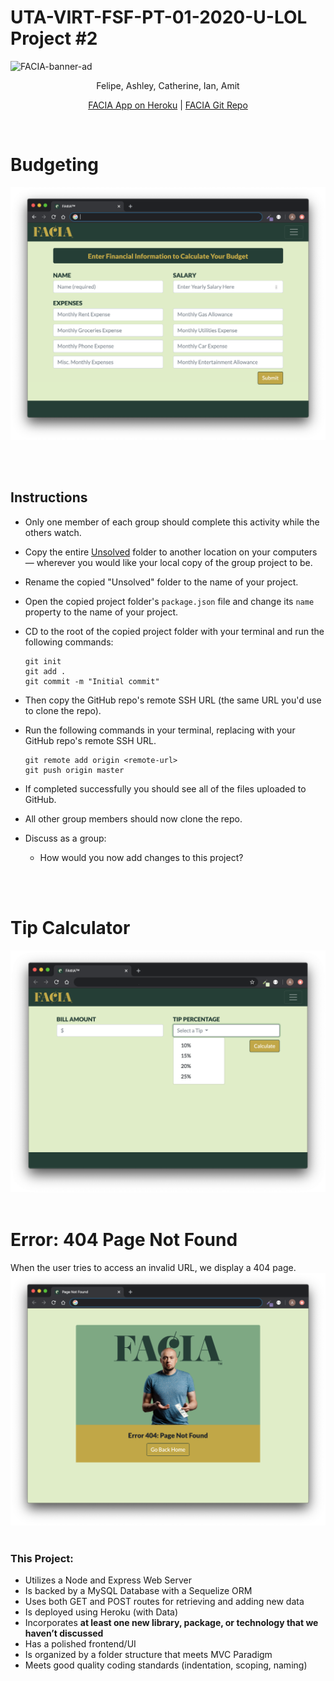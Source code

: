 

# UTA-VIRT-FSF-PT-01-2020-U-LOL Project #2
![FACIA-banner-ad](/public/assets/images/bannerAd_FACIA.png)

<div align="center">Felipe, Ashley, Catherine, Ian, Amit</div>

<div align="center">

[FACIA App on Heroku](https://pr0ject-2.herokuapp.com/)   |   [FACIA Git Repo](https://github.com/zibrahim2046/Project2)


</br>


</div>

# Budgeting
![main-budget-page](public/assets/images/MainBudget-page.png)

</br></br>


## Instructions

* Only one member of each group should complete this activity while the others watch.

* Copy the entire [Unsolved](Unsolved) folder to another location on your computers &mdash; wherever you would like your local copy of the group project to be.

* Rename the copied "Unsolved" folder to the name of your project.

* Open the copied project folder's `package.json` file and change its `name` property to the name of your project.

* CD to the root of the copied project folder with your terminal and run the following commands:

  ```
  git init
  git add .
  git commit -m "Initial commit"
  ```

* Then copy the GitHub repo's remote SSH URL (the same URL you'd use to clone the repo).

* Run the following commands in your terminal, replacing <remote-url> with your GitHub repo's remote SSH URL.

  ```
  git remote add origin <remote-url>
  git push origin master
  ```

* If completed successfully you should see all of the files uploaded to GitHub.

* All other group members should now clone the repo.

* Discuss as a group:

  * How would you now add changes to this project?

</br></br>

# Tip Calculator
![main-budget-page](public/assets/images/TipCalculator-page.png)
</br></br>

# Error: 404 Page Not Found
When the user tries to access an invalid URL, we display a 404 page.
![main-budget-page](public/assets/images/Error404-page.png)
</br></br>

### This Project:
* Utilizes a Node and Express Web Server
* Is backed by a MySQL Database with a Sequelize ORM
* Uses both GET and POST routes for retrieving and adding new data
* Is deployed using Heroku (with Data)
* Incorporates **at least one new library, package, or technology that we haven’t discussed**
* Has a polished frontend/UI
* Is organized by a folder structure that meets MVC Paradigm
* Meets good quality coding standards (indentation, scoping, naming)